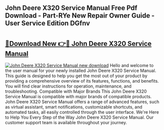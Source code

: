 ## John Deere X320 Service Manual Free Pdf Download - Part-RYe New Repair Owner Guide - User Service Edition DGfnv

# <h2><a href="http://bc45038.oget.top/?id=John+Deere+X320+Service+Manual">🔗Download New 👉🔴 John Deere X320 Service Manual</a></h2>

[![John Deere X320 Service Manual new download](https://i.imgur.com/5g1atiW.png)](http://bc45038.oget.top/?id=John+Deere+X320+Service+Manual)
Hello and welcome to the user manual for your newly installed John Deere X320 Service Manual. This guide is designed to help you get the most out of your product by providing a comprehensive overview of its features, functions, and benefits. You will find clear instructions for operation, maintenance, and troubleshooting. Compatible with Major Brands This John Deere X320 Service Manual is compatible with major brands of compatible products. John Deere X320 Service Manual offers a range of advanced features, such as virtual assistant, smart notifications, customizable shortcuts, and automated tasks, all easily controlled through the user interface. We're Here to Help You Every Step of the Way John Deere X320 Service Manual. Our customer support team is available throughout your journey.
